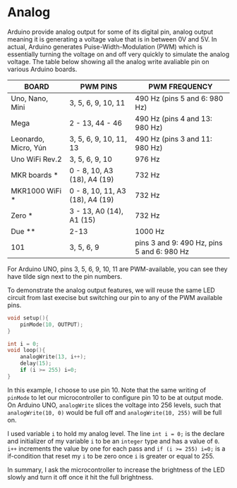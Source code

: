 # Analog
Arduino provide analog output for some of its digital pin, analog output meaning it is generating a voltage value that is in between 0V and 5V. In actual, Arduino generates Puise-Width-Modulation (PWM) which is essentially turning the voltage on and off very quickly to simulate the analog voltage. The table below showing all the analog write avaliable pin on various Arduino boards.

| BOARD	| PWM PINS	| PWM FREQUENCY | 
|-------|-----------|---------------|
| Uno, Nano, Mini | 3, 5, 6, 9, 10, 11 | 490 Hz (pins 5 and 6: 980 Hz) |
| Mega | 2 - 13, 44 - 46 | 490 Hz (pins 4 and 13: 980 Hz) |
| Leonardo, Micro, Yún | 3, 5, 6, 9, 10, 11, 13 | 490 Hz (pins 3 and 11: 980 Hz) |
| Uno WiFi Rev.2 | 3, 5, 6, 9, 10 | 976 Hz |
| MKR boards * | 0 - 8, 10, A3 (18), A4 (19) | 732 Hz |
| MKR1000 WiFi * | 0 - 8, 10, 11, A3 (18), A4 (19) | 732 Hz |
| Zero * | 3 - 13, A0 (14), A1 (15) | 732 Hz |
| Due ** | 2-13 | 1000 Hz |
| 101  | 3, 5, 6, 9 | pins 3 and 9: 490 Hz, pins 5 and 6: 980 Hz |

For Arduino UNO, pins 3, 5, 6, 9, 10, 11 are PWM-available, you can see they have tilde sign next to the pin numbers. 

To demonstrate the analog output features, we will reuse the same LED circuit from last execise but switching our pin to any of the PWM available pins.

```C
void setup(){
    pinMode(10, OUTPUT);
}

int i = 0;
void loop(){
    analogWrite(13, i++);
    delay(15);
    if (i >= 255) i=0;
}
```
In this example, I choose to use pin 10. Note that the same writing of `pinMode` to let our microcontroller to configure pin 10 to be at output mode. On Arduino UNO, `analogWrite` slices the voltage into 256 levels, such that `analogWrite(10, 0)` would be full off and `analogWrite(10, 255)` will be full on. 

I used variable `i` to hold my analog level. The line `int i = 0;` is the declare and initializer of my variable `i` to be an `integer` type and has a value of `0`. `i++` increments the value by one for each pass and `if (i >= 255) i=0;` is a if-condition that reset my `i` to be zero once `i` is greater or equal to 255. 

In summary, I ask the microcontroller to increase the brightness of the LED slowly and turn it off once it hit the full brightness.

